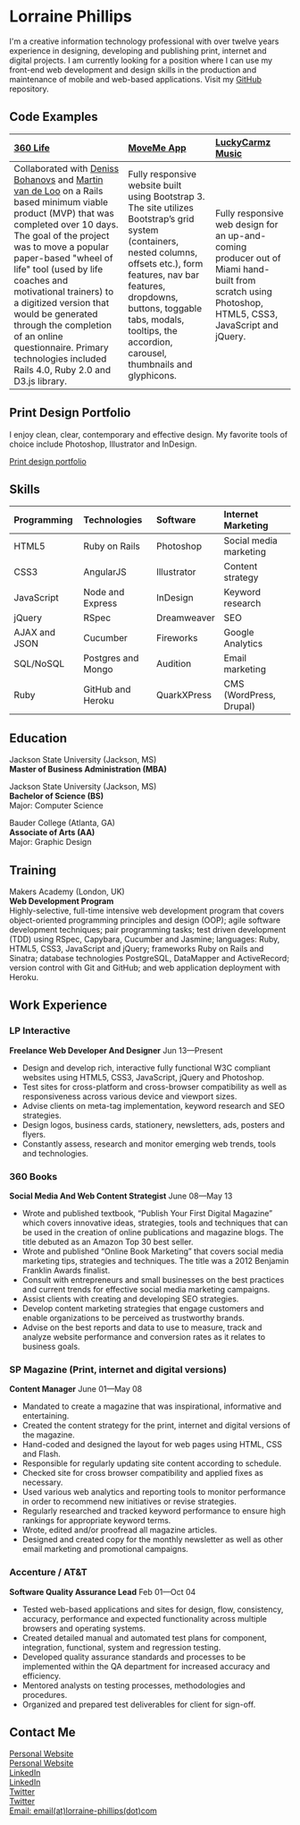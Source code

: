 Lorraine Phillips
=================

I'm a creative information technology professional with over twelve years experience in designing, developing and publishing print, internet and digital projects. I am currently looking for a position where I can use my front-end web development and design skills in the production and maintenance of mobile and web-based applications. Visit my [GitHub] repository.

Code Examples
-------------

| [360 Life] | [MoveMe App] | [LuckyCarmz Music] |
|:---------- |:------------ |:------------------ |
| Collaborated with [Deniss Bohanovs] and [Martin van de Loo] on a Rails based minimum viable product (MVP) that was completed over 10 days. The goal of the project was to move a popular paper-based "wheel of life" tool (used by life coaches and motivational trainers) to a digitized version that would be generated through the completion of an online questionnaire. Primary technologies included Rails 4.0, Ruby 2.0 and D3.js library. | Fully responsive website built using Bootstrap 3. The site utilizes Bootstrap’s grid system (containers, nested columns, offsets etc.), form features, nav bar features, dropdowns, buttons, toggable tabs, modals, tooltips, the accordion, carousel, thumbnails and glyphicons. | Fully responsive web design for an up-and-coming producer out of Miami hand-built from scratch using Photoshop, HTML5, CSS3, JavaScript and jQuery.|


Print Design Portfolio
----------------------
I enjoy clean, clear, contemporary and effective design. My favorite tools of choice include Photoshop, Illustrator and InDesign.

[Print design portfolio]

Skills
------

| Programming   | Technologies       | Software    | Internet Marketing      |
|:------------- |:------------------ |:----------- |:----------------------- |
| HTML5         | Ruby on Rails      | Photoshop   | Social media marketing  |
| CSS3          | AngularJS          | Illustrator | Content strategy        |
| JavaScript    | Node and Express   | InDesign    | Keyword research        |
| jQuery        | RSpec              | Dreamweaver | SEO                     |
| AJAX and JSON | Cucumber           | Fireworks   | Google Analytics        |
| SQL/NoSQL     | Postgres and Mongo | Audition    | Email marketing         |
| Ruby          | GitHub and Heroku  | QuarkXPress | CMS (WordPress, Drupal) |


Education
---------

Jackson State University (Jackson, MS)  
**Master of Business Administration (MBA)**

Jackson State University (Jackson, MS)  
**Bachelor of Science (BS)**  
Major: Computer Science

Bauder College (Atlanta, GA)  
**Associate of Arts (AA)**  
Major: Graphic Design

Training
---------

Makers Academy (London, UK)  
**Web Development Program**  
Highly-selective, full-time intensive web development program that covers object-oriented programming principles and design (OOP); agile software development techniques; pair programming tasks; test driven development (TDD) using RSpec, Capybara, Cucumber and Jasmine; languages: Ruby, HTML5, CSS3, JavaScript and jQuery; frameworks Ruby on Rails and Sinatra; database technologies PostgreSQL, DataMapper and ActiveRecord; version control with Git and GitHub; and web application deployment with Heroku.

Work Experience
---------------

### LP Interactive
**Freelance Web Developer And Designer** Jun 13&mdash;Present

  - Design and develop rich, interactive fully functional W3C compliant websites using HTML5, CSS3,
    JavaScript, jQuery and Photoshop.
  - Test sites for cross-platform and cross-browser compatibility as well as responsiveness across 
    various device and viewport sizes.
  - Advise clients on meta-tag implementation, keyword research and SEO strategies.
  - Design logos, business cards, stationery, newsletters, ads, posters and flyers.
  - Constantly assess, research and monitor emerging web trends, tools and technologies.

### 360 Books
**Social Media And Web Content Strategist** June 08&mdash;May 13

  - Wrote and published textbook, “Publish Your First Digital Magazine” which covers innovative 
    ideas, strategies, tools and techniques that can be used in the creation of online  publications and magazine blogs. The title debuted as an Amazon Top 30 best seller. 
  - Wrote and published “Online Book Marketing” that covers social media marketing tips, strategies 
    and techniques. The title was a 2012 Benjamin Franklin Awards finalist.
  - Consult with entrepreneurs and small businesses on the best practices and current trends 
    for effective social media marketing campaigns.
  - Assist clients with creating and developing SEO strategies. 
  - Develop content marketing strategies that engage customers and enable organizations 
    to be perceived as trustworthy brands.
  - Advise on the best reports and data to use to measure, track and analyze website performance 
    and conversion rates as it relates to business goals.

### SP Magazine (Print, internet and digital versions)
**Content Manager** June 01&mdash;May 08

  - Mandated to create a magazine that was inspirational, informative and entertaining.
  - Created the content strategy for the print, internet and digital versions of the magazine.
  - Hand-coded and designed the layout for web pages using HTML, CSS and Flash.
  - Responsible for regularly updating site content according to schedule.
  - Checked site for cross browser compatibility and applied fixes as necessary.
  - Used various web analytics and reporting tools to monitor performance in order to 
    recommend new initiatives or revise strategies.
  - Regularly researched and tracked keyword performance to ensure high rankings for appropriate 
    keyword terms.
  - Wrote, edited and/or proofread all magazine articles.
  - Designed and created copy for the monthly newsletter as well as other email 
    marketing and promotional campaigns.

### Accenture / AT&T
**Software Quality Assurance Lead** Feb 01&mdash;Oct 04

  - Tested web-based applications and sites for design, flow, consistency, 
    accuracy, performance and expected functionality across multiple browsers and operating systems.
  - Created detailed manual and automated test plans for component, integration, functional, system and 
    regression testing.
  - Developed quality assurance standards and processes to be implemented within the QA department for 
    increased accuracy and efficiency.
  - Mentored analysts on testing processes, methodologies and procedures.
  - Organized and prepared test deliverables for client for sign-off.

Contact Me
----------

  [Personal Website]  
  [Personal Website]  
  [LinkedIn]  
  [LinkedIn]  
  [Twitter]  
  [Twitter]  
  [Email: email(at)lorraine-phillips(dot)com]

  [GitHub]: https://github.com/lorraine-phill
  [360 Life]: http://my360-life.herokuapp.com/
  [Deniss Bohanovs]: http://www.github.com/violentr
  [Martin van de Loo]: http://www.github.com/mvandeloo
  [MoveMe App]: http://www.lorraine-phillips.com/projects/moveme/index.html
  [LuckyCarmz Music]: http://www.lorraine-phillips.com/projects/luckycarmz/index.html
  [Print design portfolio]: http://www.lorraine-phillips.com/lorraine-phillips-design.html
  [Personal Website]: http://www.lorraine-phillips.com
  [LinkedIn]: https://www.linkedin.com/in/lorrainephillips
  [Twitter]: https://twitter.com/lorraine_phill
  [Email: email(at)lorraine-phillips(dot)com]: mailto:email@lorraine-phillips.com
